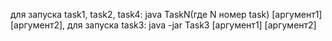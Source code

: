  для запуска  task1, task2, task4: java TaskN(где N номер task) [аргумент1] [аргумент2],
 для запуска  task3: java -jar Task3 [аргумент1] [аргумент2]
